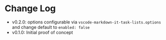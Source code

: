 # Change Log

- v0.2.0: options configurable via `vscode-markdown-it-task-lists.options` and change default to `enabled: false`
- v0.1.0: Initial proof of concept

